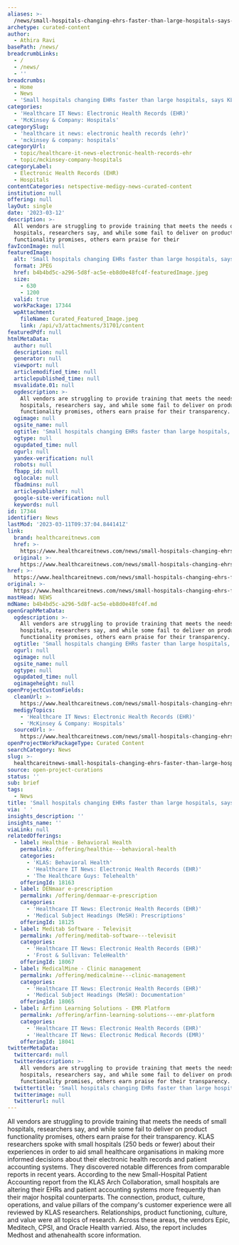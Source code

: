 ```yaml
---
aliases: >-
  /news/small-hospitals-changing-ehrs-faster-than-large-hospitals-says-klas-report
archetype: curated-content
author:
  - Athira Ravi
basePath: /news/
breadcrumbLinks:
  - /
  - /news/
  - ''
breadcrumbs:
  - Home
  - News
  - 'Small hospitals changing EHRs faster than large hospitals, says KLAS report'
categories:
  - 'Healthcare IT News: Electronic Health Records (EHR)'
  - 'McKinsey & Company: Hospitals'
categorySlug:
  - 'healthcare it news: electronic health records (ehr)'
  - 'mckinsey & company: hospitals'
categoryUrl:
  - topic/healthcare-it-news-electronic-health-records-ehr
  - topic/mckinsey-company-hospitals
categoryLabel:
  - Electronic Health Records (EHR)
  - Hospitals
contentCategories: netspective-medigy-news-curated-content
institution: null
offering: null
layOut: single
date: '2023-03-12'
description: >-
  All vendors are struggling to provide training that meets the needs of small
  hospitals, researchers say, and while some fail to deliver on product
  functionality promises, others earn praise for their 
favIconImage: null
featuredImage:
  alt: 'Small hospitals changing EHRs faster than large hospitals, says KLAS report'
  format: JPEG
  href: b4b4bd5c-a296-5d8f-ac5e-eb8d0e48fc4f-featuredImage.jpeg
  size:
    - 630
    - 1200
  valid: true
  workPackage: 17344
  wpAttachment:
    fileName: Curated_Featured_Image.jpeg
    link: /api/v3/attachments/31701/content
featuredPdf: null
htmlMetaData:
  author: null
  description: null
  generator: null
  viewport: null
  articlemodified_time: null
  articlepublished_time: null
  msvalidate.01: null
  ogdescription: >-
    All vendors are struggling to provide training that meets the needs of small
    hospitals, researchers say, and while some fail to deliver on product
    functionality promises, others earn praise for their transparency.
  ogimage: null
  ogsite_name: null
  ogtitle: 'Small hospitals changing EHRs faster than large hospitals, says KLAS report'
  ogtype: null
  ogupdated_time: null
  ogurl: null
  yandex-verification: null
  robots: null
  fbapp_id: null
  oglocale: null
  fbadmins: null
  articlepublisher: null
  google-site-verification: null
  keywords: null
id: 17344
identifier: News
lastMod: '2023-03-11T09:37:04.844141Z'
link:
  brand: healthcareitnews.com
  href: >-
    https://www.healthcareitnews.com/news/small-hospitals-changing-ehrs-faster-large-hospitals-says-klas-report
  original: >-
    https://www.healthcareitnews.com/news/small-hospitals-changing-ehrs-faster-large-hospitals-says-klas-report
href: >-
  https://www.healthcareitnews.com/news/small-hospitals-changing-ehrs-faster-large-hospitals-says-klas-report
original: >-
  https://www.healthcareitnews.com/news/small-hospitals-changing-ehrs-faster-large-hospitals-says-klas-report
mastHead: NEWS
mdName: b4b4bd5c-a296-5d8f-ac5e-eb8d0e48fc4f.md
openGraphMetaData:
  ogdescription: >-
    All vendors are struggling to provide training that meets the needs of small
    hospitals, researchers say, and while some fail to deliver on product
    functionality promises, others earn praise for their transparency.
  ogtitle: 'Small hospitals changing EHRs faster than large hospitals, says KLAS report'
  ogurl: null
  ogimage: null
  ogsite_name: null
  ogtype: null
  ogupdated_time: null
  ogimageheight: null
openProjectCustomFields:
  cleanUrl: >-
    https://www.healthcareitnews.com/news/small-hospitals-changing-ehrs-faster-large-hospitals-says-klas-report
  medigyTopics:
    - 'Healthcare IT News: Electronic Health Records (EHR)'
    - 'McKinsey & Company: Hospitals'
  sourceUrl: >-
    https://www.healthcareitnews.com/news/small-hospitals-changing-ehrs-faster-large-hospitals-says-klas-report
openProjectWorkPackageType: Curated Content
searchCategory: News
slug: >-
  healthcareitnews-small-hospitals-changing-ehrs-faster-than-large-hospitals-says-klas-report
source: open-project-curations
status: ''
sub: brief
tags:
  - News
title: 'Small hospitals changing EHRs faster than large hospitals, says KLAS report'
via: ' '
insights_description: ''
insights_name: ''
viaLink: null
relatedOfferings:
  - label: Healthie - Behavioral Health
    permalink: /offering/healthie---behavioral-health
    categories:
      - 'KLAS: Behavioral Health'
      - 'Healthcare IT News: Electronic Health Records (EHR)'
      - 'The Healthcare Guys: Telehealth'
    offeringId: 18163
  - label: DENmaar e-prescription
    permalink: /offering/denmaar-e-prescription
    categories:
      - 'Healthcare IT News: Electronic Health Records (EHR)'
      - 'Medical Subject Headings (MeSH): Prescriptions'
    offeringId: 18125
  - label: Meditab Software - Televisit
    permalink: /offering/meditab-software---televisit
    categories:
      - 'Healthcare IT News: Electronic Health Records (EHR)'
      - 'Frost & Sullivan: TeleHealth'
    offeringId: 18067
  - label: MedicalMine - Clinic management
    permalink: /offering/medicalmine---clinic-management
    categories:
      - 'Healthcare IT News: Electronic Health Records (EHR)'
      - 'Medical Subject Headings (MeSH): Documentation'
    offeringId: 18065
  - label: Arfinn Learning Solutions - EMR Platform
    permalink: /offering/arfinn-learning-solutions---emr-platform
    categories:
      - 'Healthcare IT News: Electronic Health Records (EHR)'
      - 'Healthcare IT News: Electronic Medical Records (EMR)'
    offeringId: 18041
twitterMetaData:
  twittercard: null
  twitterdescription: >-
    All vendors are struggling to provide training that meets the needs of small
    hospitals, researchers say, and while some fail to deliver on product
    functionality promises, others earn praise for their transparency.
  twittertitle: 'Small hospitals changing EHRs faster than large hospitals, says KLAS report'
  twitterimage: null
  twitterurl: null
---
```

<p>All vendors are struggling to provide training that meets the needs of small hospitals, researchers say, and while some fail to deliver on product functionality promises, others earn praise for their transparency. KLAS researchers spoke with small hospitals (250 beds or fewer) about their experiences in order to aid small healthcare organisations in making more informed decisions about their electronic health records and patient accounting systems. They discovered notable differences from comparable reports in recent years. According to the new Small-Hospital Patient Accounting report from the KLAS Arch Collaboration, small hospitals are altering their EHRs and patient accounting systems more frequently than their major hospital counterparts. The connection, product, culture, operations, and value pillars of the company's customer experience were all reviewed by KLAS researchers. Relationships, product functioning, culture, and value were all topics of research. Across these areas, the vendors Epic, Meditech, CPSI, and Oracle Health varried. Also, the report includes Medhost and athenahealth score information.</p>